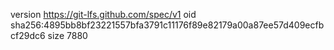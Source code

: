 version https://git-lfs.github.com/spec/v1
oid sha256:4895bb8bf23221557bfa3791c11176f89e82179a00a87ee57d409ecfbcf29dc6
size 7880
